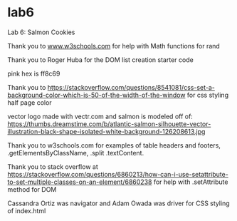 # lab6
Lab 6: Salmon Cookies

Thank you to www.w3schools.com for help with Math functions for rand 

Thank you to Roger Huba for the DOM list creation starter code

pink hex is ff8c69

Thank you to https://stackoverflow.com/questions/8541081/css-set-a-background-color-which-is-50-of-the-width-of-the-window
for css styling half page color

vector logo made with vectr.com and salmon is modeled off of:
https://thumbs.dreamstime.com/b/atlantic-salmon-silhouette-vector-illustration-black-shape-isolated-white-background-126208613.jpg

Thank you to w3schools.com for examples of table headers and footers, .getElementsByClassName, .split .textContent.

Thank you to stack overflow at https://stackoverflow.com/questions/6860213/how-can-i-use-setattribute-to-set-multiple-classes-on-an-element/6860238 for help with .setAttribute method for DOM

Cassandra Ortiz was navigator and Adam Owada was driver for CSS styling of index.html
